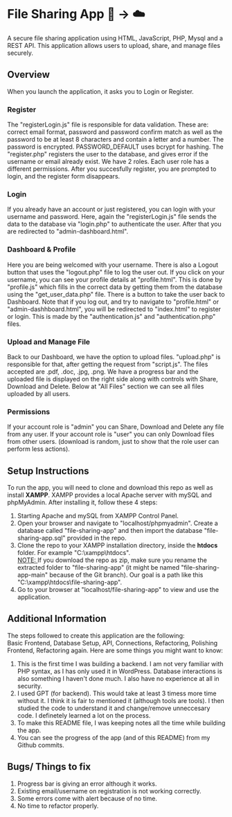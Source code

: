 # File Sharing App :page_facing_up: → :cloud:

A secure file sharing application using HTML, JavaScript, PHP, Mysql and a REST API. This application allows users to upload, share, and manage files securely.

## Overview

When you launch the application, it asks you to Login or Register.

### Register

The "registerLogin.js" file is responsible for data validation. These are: correct email format, password and password confirm match as well as the password to be at least 8 characters and contain a letter and a number. The password is encrypted. PASSWORD_DEFAULT uses bcrypt for hashing. The "register.php" registers the user to the database, and gives error if the username or email already exist.
We have 2 roles. Each user role has a different permissions. After you succesfully register, you are prompted to login, and the register form disappears.

### Login

If you already have an account or just registered, you can login with your username and password. Here, again the "registerLogin.js" file sends the data to the database via "login.php" to authenticate the user. After that you are redirected to "admin-dashboard.html".

### Dashboard & Profile

Here you are being welcomed with your username. There is also a Logout button that uses the "logout.php" file to log the user out. If you click on your username, you can see your profile details at "profile.html". This is done by "profile.js" which fills in the correct data by getting them from the database using the "get_user_data.php" file. There is a button to take the user back to Dashboard. Note that if you log out, and try to navigate to "profile.html" or "admin-dashhboard.html", you will be redirected to "index.html" to register or login. This is made by the "authentication.js" and "authentication.php" files.

### Upload and Manage File

Back to our Dashboard, we have the option to upload files. "upload.php" is responsible for that, after getting the request from "script.js". The files accepted are .pdf, .doc, .jpg, .png. We have a progress bar and the uploaded file is displayed on the right side along with controls with Share, Download and Delete. Below at "All Files" section we can see all files uploaded by all users.

### Permissions

If your account role is "admin" you can Share, Download and Delete any file from any user. If your account role is "user" you can only Download files from other users. (download is random, just to show that the role user can perform less actions).

## Setup Instructions

To run the app, you will need to clone and download this repo as well as install <b>XAMPP</b>. XAMPP provides a local Apache server with mySQL and phpMyAdmin. After installing it, follow these 4 steps:

1. Starting Apache and mySQL from XAMPP Control Panel.
2. Open your browser and navigate to "localhost/phpmyadmin". Create a database called "file-sharing-app" and then import the database "file-sharing-app.sql" provided in the repo.
3. Clone the repo to your XAMPP installation directory, inside the <b>htdocs</b> folder. For example "C:\xampp\htdocs".<br>
   <u>NOTE: </u>If you download the repo as zip, make sure you rename the extracted folder to "file-sharing-app" (it might be named "file-sharing-app-main" because of the Git branch). Our goal is a path like this "C:\xampp\htdocs\file-sharing-app".
4. Go to your browser at "localhost/file-sharing-app" to view and use the application.

## Additional Information

The steps followed to create this application are the following: <br>
Basic Frontend, Database Setup, API, Connections, Refactoring, Polishing Frontend, Refactoring again. Here are some things you might want to know: <br>

1. This is the first time I was building a backend. I am not very familiar with PHP syntax, as I has only used it in WordPress. Database interactions is also something I haven't done much. I also have no experience at all in security.
2. I used GPT (for backend). This would take at least 3 timess more time without it. I think it is fair to mentioned it (although tools are tools). I then studied the code to understand it and change/remove unneccesary code. I definetely learned a lot on the process.
3. To make this README file, I was keeping notes all the time while building the app.
4. You can see the progress of the app (and of this README) from my Github commits.

## Bugs/ Things to fix

1. Progress bar is giving an error although it works.
2. Existing email/username on registration is not working correctly.
3. Some errors come with alert because of no time.
4. No time to refactor properly.
